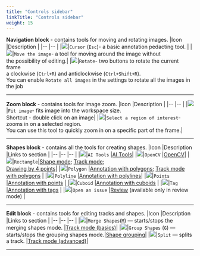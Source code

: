 ```yaml
---
title: "Controls sidebar"
linkTitle: "Controls sidebar"
weight: 15
---
```

**Navigation block** - contains tools for moving and rotating images.
|Icon |Description |
|-- |-- |
|![](/images/image148.jpg)|`Cursor` (`Esc`)- a basic annotation pedacting tool. |
|![](/images/image149.jpg)|`Move the image`- a tool for moving around the image without<br/> the possibility of editing.|
|![](/images/image102.jpg)|`Rotate`- two buttons to rotate the current frame<br/> a clockwise (`Ctrl+R`) and anticlockwise (`Ctrl+Shift+R`).<br/> You can enable `Rotate all images` in the settings to rotate all the images in the job

---

**Zoom block** - contains tools for image zoom.
|Icon |Description |
|-- |-- |
|![](/images/image151.jpg)|`Fit image`- fits image into the workspace size.<br/> Shortcut - double click on an image|
|![](/images/image166.jpg)|`Select a region of interest`- zooms in on a selected region.<br/> You can use this tool to quickly zoom in on a specific part of the frame.|

---

**Shapes block** - contains all the tools for creating shapes.
|Icon |Description |Links to section |
|-- |-- |-- |
|![](/images/image189.jpg)|`AI Tools` |[AI Tools](/docs/for-users/user-guide/advanced/ai-tools/)|
|![](/images/image201.jpg)|`OpenCV` |[OpenCV](/docs/for-users/user-guide/advanced/opencv-tools/)|
|![](/images/image167.jpg)|`Rectangle`|[Shape mode](/docs/for-users/user-guide/basics/shape-mode-basics/); [Track mode](/docs/for-users/user-guide/basics/track-mode-basics/);<br/> [Drawing by 4 points](/docs/for-users/user-guide/advanced/annotation-with-rectangle-by-4-points/)|
|![](/images/image168.jpg)|`Polygon` |[Annotation with polygons](/docs/for-users/user-guide/advanced/annotation-with-polygons/); [Track mode with polygons](/docs/for-users/user-guide/advanced/annotation-with-polygons/track-mode-with-polygons/) |
|![](/images/image169.jpg)|`Polyline` |[Annotation with polylines](/docs/for-users/user-guide/advanced/annotation-with-polylines/)|
|![](/images/image170.jpg)|`Points` |[Annotation with points](/docs/for-users/user-guide/advanced/annotation-with-points/) |
|![](/images/image176.jpg)|`Cuboid` |[Annotation with cuboids](/docs/for-users/user-guide/advanced/annotation-with-cuboids/) |
|![](/images/image171.jpg)|`Tag` |[Annotation with tags](/docs/for-users/user-guide/advanced/annotation-with-tags/) |
|![](/images/image195.jpg)|`Open an issue` |[Review](/docs/for-users/user-guide/advanced/review/) (available only in review mode) |

---

**Edit block** - contains tools for editing tracks and shapes.
|Icon |Description |Links to section |
|-- |-- |-- |
|![](/images/image172.jpg)|`Merge Shapes`(`M`) — starts/stops the merging shapes mode. |[Track mode (basics)](/docs/for-users/user-guide/basics/track-mode-basics/)|
|![](/images/image173.jpg)|`Group Shapes` (`G`) — starts/stops the grouping shapes mode.|[Shape grouping](/docs/for-users/user-guide/advanced/shape-grouping/)|
|![](/images/image174.jpg)|`Split` — splits a track. |[Track mode (advanced)](/docs/for-users/user-guide/advanced/track-mode-advanced/)|

---